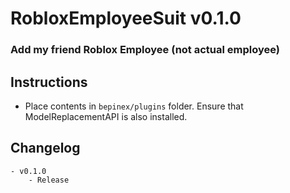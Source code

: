 # RobloxEmployeeSuit v0.1.0
### Add my friend Roblox Employee (not actual employee)

## Instructions
- Place contents in `bepinex/plugins` folder. Ensure that ModelReplacementAPI is also installed. 

## Changelog
	- v0.1.0
		- Release
